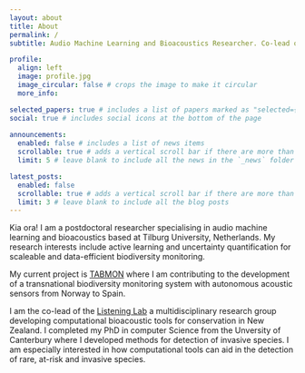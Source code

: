 ```yaml
---
layout: about
title: About
permalink: /
subtitle: Audio Machine Learning and Bioacoustics Researcher. Co-lead of the <a href='https://www.listeninglabnz.com/'>Listening Lab</a>

profile:
  align: left
  image: profile.jpg
  image_circular: false # crops the image to make it circular
  more_info: 

selected_papers: true # includes a list of papers marked as "selected={true}"
social: true # includes social icons at the bottom of the page
 
announcements:
  enabled: false # includes a list of news items
  scrollable: true # adds a vertical scroll bar if there are more than 3 news items
  limit: 5 # leave blank to include all the news in the `_news` folder

latest_posts:
  enabled: false
  scrollable: true # adds a vertical scroll bar if there are more than 3 new posts items
  limit: 3 # leave blank to include all the blog posts
---
```


Kia ora! I am a postdoctoral researcher specialising in audio machine learning and bioacoustics based at Tilburg University, Netherlands. My research interests include active learning and uncertainty quantification for scaleable and data-efficient biodiversity monitoring.

My current project is [TABMON](https://www.nina.no/english/TABMON) where I am contributing to the development of a transnational biodiversity monitoring system with autonomous acoustic sensors from Norway to Spain.

I am the co-lead of the [Listening Lab](https://www.listeninglabnz.com/) a multidisciplinary research group developing computational bioacoustic tools for conservation in New Zealand. I completed my PhD in computer Science from the Unversity of Canterbury where I developed methods for detection of invasive species. I am especially interested in how computational tools can aid in the detection of rare, at-risk and invasive species.



<!-- Write your biography here. Tell the world about yourself. Link to your favorite [subreddit](http://reddit.com). You can put a picture in, too. The code is already in, just name your picture `prof_pic.jpg` and put it in the `img/` folder.

Put your address / P.O. box / other info right below your picture. You can also disable any of these elements by editing `profile` property of the YAML header of your `_pages/about.md`. Edit `_bibliography/papers.bib` and Jekyll will render your [publications page](/al-folio/publications/) automatically.

Link to your social media connections, too. This theme is set up to use [Font Awesome icons](https://fontawesome.com/) and [Academicons](https://jpswalsh.github.io/academicons/), like the ones below. Add your Facebook, Twitter, LinkedIn, Google Scholar, or just disable all of them. -->

